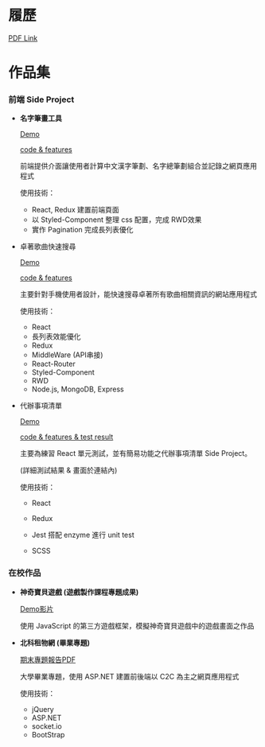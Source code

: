 # 履歷

[PDF Link](https://github.com/shinenic/resume/blob/master/pdf/%E9%AD%8F%E6%81%A9%E5%BB%B7%20-%20resume.pdf)



# 作品集

### 前端 Side Project

* **名字筆畫工具**

  [Demo](https://shinenic.github.io/strokes-operation-react/)  

  [code & features](https://github.com/shinenic/strokes-operation-react)

  前端提供介面讓使用者計算中文漢字筆劃、名字總筆劃組合並記錄之網頁應用程式

  使用技術：

  * React, Redux 建置前端頁面
  * 以 Styled-Component 整理 css 配置，完成 RWD效果
  * 實作 Pagination 完成長列表優化

  


* 卓著歌曲快速搜尋

    [Demo](https://shinenic.github.io/zhuozhe-quick-search/)  

    [code & features](https://github.com/shinenic/zhuozhe-quick-search)

    主要針對手機使用者設計，能快速搜尋卓著所有歌曲相關資訊的網站應用程式

    使用技術：

    * React
    * 長列表效能優化
    * Redux
    * MiddleWare (API串接)
    * React-Router
    * Styled-Component
    * RWD
    * Node.js, MongoDB, Express

    

* 代辦事項清單

  [Demo](https://shinenic.github.io/todo-list-for-test/ )  

  [code & features & test result]( https://github.com/shinenic/todo-list-for-test )

  主要為練習 React 單元測試，並有簡易功能之代辦事項清單 Side Project。

  (詳細測試結果 & 畫面於連結內)

  使用技術：
  
  * React
  
  * Redux
  
  * Jest 搭配 enzyme 進行 unit test
  
  * SCSS
  
    


### 在校作品

* **神奇寶貝遊戲 (遊戲製作課程專題成果)**  

  [Demo影片](https://youtu.be/V7TiLIM9UM0)

  使用 JavaScript 的第三方遊戲框架，模擬神奇寶貝遊戲中的遊戲畫面之作品



* **北科租物網 (畢業專題)** 

   [期末專題報告PDF](https://github.com/shinenic/resume/blob/master/pdf/105-CSIE-S025%E6%9C%9F%E6%9C%AB%E5%A0%B1%E5%91%8A%E6%9B%B8.pdf)

  大學畢業專題，使用 ASP.NET 建置前後端以 C2C 為主之網頁應用程式

  使用技術：

  * jQuery
  * ASP.NET
  * socket.io
  * BootStrap



